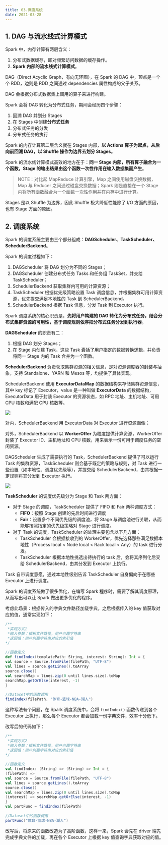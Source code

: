 ```yaml
---
title: 03.调度系统
date: 2021-03-28
---
```


## 1. DAG 与流水线式计算模式

Spark 中，内存计算有两层含义：

1. 分布式数据缓存，即对频繁访问数据的缓存操作。
2. **Spark 内部的流水线式计算模式**。

DAG（Direct Acyclic Graph，有向无环图），在 Spark 的 DAG 中，顶点是一个个 RDD，边则是 RDD 之间通过 dependencies 属性构成的父子关系。

DAG 会根据分布式数据集上调用的算子来进行构建。

Spark 会将 DAG 转化为分布式任务，期间会经历四个步骤：

1. 回溯 DAG 并划分 Stages
2. 在 Stages 中创建**分布式任务**
3. 分布式任务的分发
4. 分布式任务的执行

Spark 的内存计算第二层含义就在 Stages 内部，**以 Actions 算子为起点，从后向前回溯 DAG，以 Shuffle 操作为边界去划分 Stages**。

Spark 的流水线计算模式高效的地方在于：**同一 Stage 内部，所有算子融合为一个函数，Stage 的输出结果由这个函数一次性作用在输入数据集而产生**。

> NOTE：对比起 MapReduce 计算引擎，Map 之间使用磁盘交换数据，Map 与 Reducer 之间通过磁盘交换数据；Spark 则是直接在一个 Stage 内将所有函数融合为一个函数一次性作用并在内存中进行计算。

Stages 是以 Shuffle 为边界，因此 Shuffle 极大降低性能除了 I/O 方面的原因，也有 Stage 方面的原因。

## 2. 调度系统

Spark 的调度系统主要由三个部分组成：**DAGScheduler、TaskScheduler、SchedulerBackend**。

Spark 的调度过程如下：

1. DAGScheduler 将 DAG 划分为不同的 Stages；
2. DAGScheduler 创建分布式任务 Tasks 和任务组 TaskSet，并交给 TaskScheduler；
3. SchedulerBackend 获取集群内可用的计算资源；
4. TaskScheduler 根据优先级策略设置 Task 调度信息，并根据集群可用计算资源，优先提交满足本地性的 Task 到 SchedulerBackend。
5. SchedulerBackend 根据 Task 信息，分发 Task 到 Executor 执行。

Spark 调度系统的核心职责是，**先将用户构建的 DAG 转化为分布式任务，结合分布式集群资源的可用性，基于调度规则依序把分布式任务分发到执行器**。

**DAGScheduler** 的职责有二：

1. 根据 DAG 划分 Stages；
2. 在 Stage 内创建 Task，这些 Task 囊括了用户指定的数据转换逻辑，并负责将同一 Stage 内的 Task 合并为一个函数。

**SchedulerBackend** 负责获取集群资源的相关信息，是对资源调度器的封装与抽象，支持 Standalone、YARN 和 Mesos 等，均提供了具体实现。

SchedulerBackend 使用 **ExecutorDataMap** 的数据结构来存储集群资源信息，其中 key 标记了 Executor，value 是一种叫做 **ExecutorData** 的数据结构，ExecutorData 用于封装 Executor 的资源状态，如 RPC 地址、主机地址、可用 CPU 核数和满配 CPU 核数等。 

![](https://static001.geekbang.org/resource/image/a7/a9/a7f8d49bbf1f8b0a125ffca87f079aa9.jpg)

对内，SchedulerBackend 用 ExecutorData 对 Executor 进行资源画像；

对外，SchedulerBackend 以 **WorkerOffer** 为粒度提供计算资源，WorkerOffer 封装了 Executor ID、主机地址和 CPU 核数，用来表示一份可用于调度任务的空闲资源。

DAGScheduler 生成了需要执行的 Task，SchedulerBackend 提供了可以运行 Task 的集群资源，TaskScheduler 则会基于既定的策略与规则，对 Task 进行一些设置（如本地性、调度优先级等），并提交给 SchedulerBackend，由其根据一定规则将其分发到 Executor 执行。

![](https://static001.geekbang.org/resource/image/82/yy/82e86e1b3af101100015bcfd81f0f7yy.jpg)

**TaskScheduler** 的调度优先级分为 Stage 和 Task 两方面：

- 对于 Stage 的调度，TaskScheduler 提供了 FIFO 和 Fair 两种调度方式：
  - **FIFO**：按照 Stage 创建的先后时间进行调度
  - **Fair**：设置多个不同优先级的调度池，将 Stage 与调度池进行关联，从而能够按照指定的优先级策略对 Stage 进行调度。
- 对于 Task 的调度，TaskScheduler 的处理主要包含以下几方面：
  - TaskScheduler 会根据接收到的 WorkerOffer，优先选择那些满足数据本地性（Process local < Node local < Rack local < Any）的 task 进行分发。
  - TaskScheduler 根据本地性挑选出待执行的 task 后，会将其序列化后交给 SchedulerBackend，由其分发到 Executor 上执行。

Task 自带调度意愿，通过本地性级别告诉 TaskScheduler 自身偏向于在哪些 Executor 上进行调度。

Spark 的调度系统做了很多优化，在编写 Spark 程序时，需要了解其调度原理，从而写出可以让 Spark 做出更多优化的程序。

考虑此场景：根据传入的字典文件路径加载字典，之后根据传入的 key 值获取对应的值，通常实现如下：

```scala
/**
 *实现方式1
 *输入参数：模板文件路径，用户兴趣字符串
 *返回值：用户兴趣字符串对应的索引值
*/
 
//函数定义
def findIndex(templatePath: String, interest: String): Int = {
val source = Source.fromFile(filePath, "UTF-8")
val lines = source.getLines().toArray
source.close()
val searchMap = lines.zip(0 until lines.size).toMap
searchMap.getOrElse(interest, -1)
}
 
//Dataset中的函数调用
findIndex(filePath, "体育-篮球-NBA-湖人")
```

这种写法有个问题，在 Spark 调度系统中，会将 `findIndex()` 函数传递到各个 Executor 上执行，那么每个 Executor 都会加载一份字典文件，效率十分低下。

改写后的代码如下：

```scala
/**
 *实现方式2
 *输入参数：模板文件路径，用户兴趣字符串
 *返回值：用户兴趣字符串对应的索引值
*/
 
//函数定义
val findIndex: (String) => (String) => Int = {
(filePath) =>
val source = Source.fromFile(filePath, "UTF-8")
val lines = source.getLines().toArray
source.close()
val searchMap = lines.zip(0 until lines.size).toMap
(interest) => searchMap.getOrElse(interest, -1)
}
val partFunc = findIndex(filePath)
 
//Dataset中的函数调用
partFunc("体育-篮球-NBA-湖人")
```

改写后，将原来的函数改造为了高阶函数，这样一来，Spark 会先在 driver 端先完成字典文件的加载，再在各个 Executor 上根据 key 值查询字典获取对应的值。

